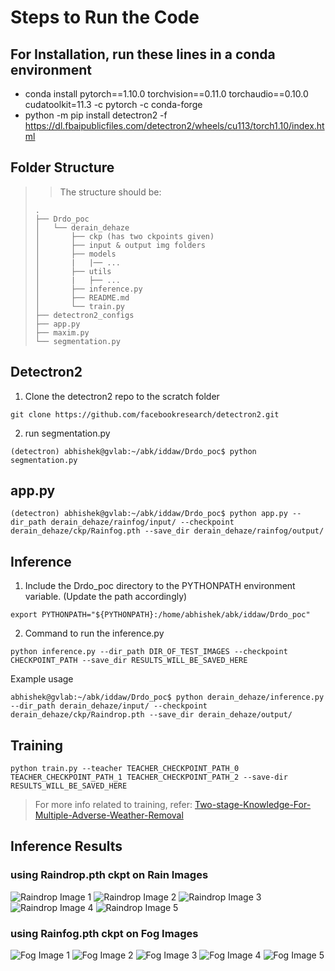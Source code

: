 # Steps to Run the Code

## For Installation, run these lines in a conda environment
- conda install pytorch==1.10.0 torchvision==0.11.0 torchaudio==0.10.0 cudatoolkit=11.3 -c pytorch -c conda-forge
- python -m pip install detectron2 -f https://dl.fbaipublicfiles.com/detectron2/wheels/cu113/torch1.10/index.html

## Folder Structure
> > The structure should be:
>
> ```
> .
> ├── Drdo_poc
> │   └── derain_dehaze
> │       ├── ckp (has two ckpoints given)
> │       ├── input & output img folders
> │       ├── models
> │       |   |── ...
> │       ├── utils
> │       |   ├── ...
> │       ├── inference.py
> │       ├── README.md
> │       └── train.py
> ├── detectron2_configs
> ├── app.py
> ├── maxim.py
> └── segmentation.py

## Detectron2
1. Clone the detectron2 repo to the scratch folder
```shell
git clone https://github.com/facebookresearch/detectron2.git
```
2. run segmentation.py
```shell
(detectron) abhishek@gvlab:~/abk/iddaw/Drdo_poc$ python segmentation.py 
```
## app.py
```shell
(detectron) abhishek@gvlab:~/abk/iddaw/Drdo_poc$ python app.py --dir_path derain_dehaze/rainfog/input/ --checkpoint derain_dehaze/ckp/Rainfog.pth --save_dir derain_dehaze/rainfog/output/  
```
## Inference
1. Include the Drdo_poc directory to the PYTHONPATH environment variable.
   (Update the path accordingly)
```shell
export PYTHONPATH="${PYTHONPATH}:/home/abhishek/abk/iddaw/Drdo_poc"
```
2. Command to run the inference.py
```shell
python inference.py --dir_path DIR_OF_TEST_IMAGES --checkpoint CHECKPOINT_PATH --save_dir RESULTS_WILL_BE_SAVED_HERE 
```
Example usage
```shell
abhishek@gvlab:~/abk/iddaw/Drdo_poc$ python derain_dehaze/inference.py --dir_path derain_dehaze/input/ --checkpoint derain_dehaze/ckp/Raindrop.pth --save_dir derain_dehaze/output/
```
## Training
```shell
python train.py --teacher TEACHER_CHECKPOINT_PATH_0 TEACHER_CHECKPOINT_PATH_1 TEACHER_CHECKPOINT_PATH_2 --save-dir RESULTS_WILL_BE_SAVED_HERE
```
> For more info related to training, refer:
> [Two-stage-Knowledge-For-Multiple-Adverse-Weather-Removal](https://github.com/fingerk28/Two-stage-Knowledge-For-Multiple-Adverse-Weather-Removal)

## Inference Results

### using Raindrop.pth ckpt on Rain Images
![Raindrop Image 1](https://github.com/abhishekredy18/derain_dehaze/blob/main/images/raindrop/0000037_rgb.png)
![Raindrop Image 2](https://github.com/abhishekredy18/derain_dehaze/blob/main/images/raindrop/15_rain_mr_OCTOBER_1_rgb_leftImg8bit.png)
![Raindrop Image 3](https://github.com/abhishekredy18/derain_dehaze/blob/main/images/raindrop/0000025_rgb.png)
![Raindrop Image 4](https://github.com/abhishekredy18/derain_dehaze/blob/main/images/raindrop/0000021_rgb.png)
![Raindrop Image 5](https://github.com/abhishekredy18/derain_dehaze/blob/main/images/raindrop/0000087_rgb.png)

### using Rainfog.pth ckpt on Fog Images
![Fog Image 1](https://github.com/abhishekredy18/derain_dehaze/blob/main/images/rainfog/0000090_rgb.png)
![Fog Image 2](https://github.com/abhishekredy18/derain_dehaze/blob/main/images/rainfog/0000094_rgb.png)
![Fog Image 3](https://github.com/abhishekredy18/derain_dehaze/blob/main/images/rainfog/0000102_rgb.png)
![Fog Image 4](https://github.com/abhishekredy18/derain_dehaze/blob/main/images/rainfog/0000171_rgb.png)
![Fog Image 5](https://github.com/abhishekredy18/derain_dehaze/blob/main/images/rainfog/0000173_rgb.png)
